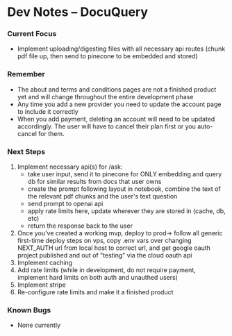 # Dev Notes – DocuQuery

### Current Focus
- Implement uploading/digesting files with all necessary api routes (chunk pdf file up, then send to pinecone to be embedded and stored)

### Remember
- The about and terms and conditions pages are not a finished product yet and will change throughout the entire development phase
- Any time you add a new provider you need to update the account page to include it correctly
- When you add payment, deleting an account will need to be updated accordingly. The user will have to cancel their plan first or you auto-cancel for them.

### Next Steps
1. Implement necessary api(s) for /ask:
    - take user input, send it to pinecone for ONLY embedding and query db for similar results from docs that user owns
    - create the prompt following layout in notebook, combine the text of the relevant pdf chunks and the user's text question
    - send prompt to openai api
    - apply rate limits here, update wherever they are stored in (cache, db, etc)
    - return the response back to the user
2. Once you've created a working mvp, deploy to prod-> follow all generic first-time deploy steps on vps, copy .env vars over changing NEXT_AUTH url from local host to correct url, and get google oauth project published and out of "testing" via the cloud oauth api
3. Implement caching
4. Add rate limits (while in development, do not require payment, implement hard limits on both auth and unauthed users)
5. Implement stripe
6. Re-configure rate limits and make it a finished product

### Known Bugs
- None currently

